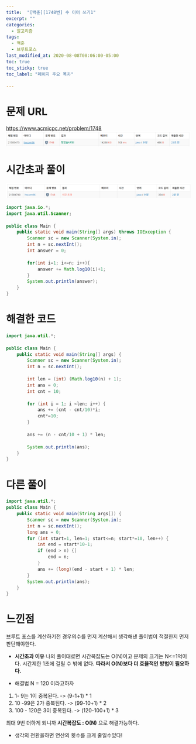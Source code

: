 ```yaml
---
title:  "[백준][1748번] 수 이어 쓰기1"
excerpt: ""
categories:
  - 알고리즘
tags:
  - 백준
  - 브루트포스
last_modified_at: 2020-08-08T08:06:00-05:00
toc: true
toc_sticky: true
toc_label: "페이지 주요 목차"

---
```

# 문제 URL
https://www.acmicpc.net/problem/1748
![boj1748](/images/2020/08/boj1748.png)

# 시간초과 풀이
![boj1748a](/images/2020/08/boj1748a.png)
```java
import java.io.*;
import java.util.Scanner;

public class Main {
    public static void main(String[] args) throws IOException {
        Scanner sc = new Scanner(System.in);
        int n = sc.nextInt();
        int answer = 0;

        for(int i=1; i<=n; i++){
            answer += Math.log10(i)+1;
        }
        System.out.println(answer);
    }
}
```

# 해결한 코드
```java
import java.util.*;

public class Main {
    public static void main(String[] args) {
        Scanner sc = new Scanner(System.in);
        int n = sc.nextInt();

        int len = (int) (Math.log10(n) + 1);
        int ans = 0;
        int cnt = 10;

        for (int i = 1; i <len; i++) {
            ans += (cnt - cnt/10)*i;
            cnt*=10;
        }

        ans += (n - cnt/10 + 1) * len;

        System.out.println(ans);
    }
}
```
# 다른 풀이
```java
import java.util.*;
public class Main {
    public static void main(String args[]) {
        Scanner sc = new Scanner(System.in);
        int n = sc.nextInt();
        long ans = 0;
        for (int start=1, len=1; start<=n; start*=10, len++) {
            int end = start*10-1;
            if (end > n) {]
                end = n;
            }
            ans += (long)(end - start + 1) * len;
        }
        System.out.println(ans);
    }
}
```


# 느낀점
브루트 포스를 계산하기전 경우의수를 먼저 계산해서
생각해낸 풀이법이 적절한지 먼저 판단해야한다.

- __시간초과 이유__
나의 풀이대로면 시간복잡도는 O(N)이고
문제의 크기는 N<=1억이다. 시간제한 1초에 걸릴 수 밖에 없다.
__따라서 O(N)보다 더 효율적인 방법이 필요하다.__  

- 해결법
 N = 120 이라고하자
 1. 1- 9는 1이 중복된다.
 -> (9-1+1) * 1
 2. 10 -99은 2가 중복된다.
 -> (99-10+1) * 2
 3. 100 - 120은 3이 중복된다.
 -> (120-100+1) * 3

최대 9번 더하게 되니까
 __시간복잡도 : O(N)__ 으로 해결가능하다.


 - 생각의 전환을하면 연산의 횟수를 크게 줄일수있다!
